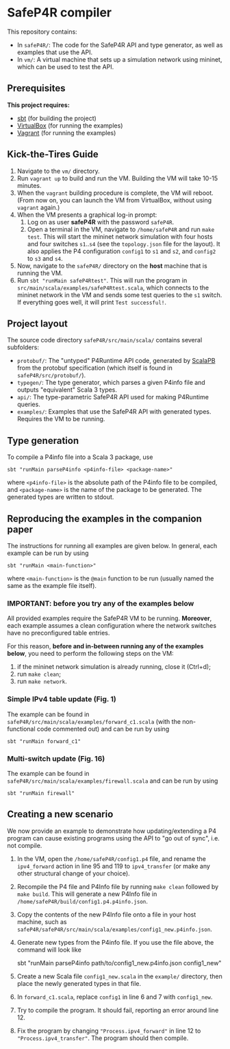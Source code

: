 # SafeP4R compiler

This repository contains:

  * In `safeP4R/`: The code for the SafeP4R API and type generator, as well as examples that use the API.
  * In `vm/`: A virtual machine that sets up a simulation network using mininet, which can be used to test the API.

## Prerequisites

__This project requires:__

  * [sbt](https://www.scala-sbt.org/) (for building the project)
  * [VirtualBox](https://www.virtualbox.org/wiki/Downloads) (for running the examples)
  * [Vagrant](https://www.vagrantup.com/) (for running the examples)

## Kick-the-Tires Guide

  1. Navigate to the `vm/` directory.
  2. Run `vagrant up` to build and run the VM. Building the VM will take 10-15 minutes.
  4. When the `vagrant` building procedure is complete, the VM will reboot.
     (From now on, you can launch the VM from VirtualBox, without using `vagrant` again.)
  5. When the VM presents a graphical log-in prompt:
      1. Log on as user __safeP4R__ with the password `safeP4R`.
      2. Open a terminal in the VM, navigate to `/home/safeP4R` and run `make test`.
         This will start the mininet network simulation with four hosts and four switches `s1`..`s4`
         (see the `topology.json` file for the layout).
         It also applies the P4 configuration `config1` to `s1` and `s2`, and `config2` to `s3` and `s4`.
  7. Now, navigate to the `safeP4R/` directory on the **host** machine that is running the VM.
  8. Run `sbt "runMain safeP4Rtest"`. This will run the program in `src/main/scala/examples/safeP4Rtest.scala`,
     which connects to the mininet network in the VM and sends some test queries to the `s1` switch.
     If everything goes well, it will print `Test successful!`.

## Project layout

The source code directory `safeP4R/src/main/scala/` contains several subfolders:

  * `protobuf/`: The "untyped" P4Runtime API code, generated by [ScalaPB](https://scalapb.github.io/docs/installation)
    from the protobuf specification (which itself is found in `safeP4R/src/protobuf/`).
  * `typegen/`: The type generator, which parses a given P4info file and outputs "equivalent" Scala 3 types.
  * `api/`: The type-parametric SafeP4R API used for making P4Runtime queries.
  * `examples/`: Examples that use the SafeP4R API with generated types. Requires the VM to be running.

## Type generation

To compile a P4info file into a Scala 3 package, use

    sbt "runMain parseP4info <p4info-file> <package-name>"

where `<p4info-file>` is the absolute path of the P4info file to be compiled, and
`<package-name>` is the name of the package to be generated.
The generated types are written to stdout.

## Reproducing the examples in the companion paper

The instructions for running all examples are given below.  In general, each example can be run by using

    sbt "runMain <main-function>"

where `<main-function>` is the `@main` function to be run
(usually named the same as the example file itself).

### IMPORTANT: before you try any of the examples below

All provided examples require the SafeP4R VM to be running.  **Moreover**, each example assumes
a clean configuration where the network switches have no preconfigured table entries.

For this reason, **before and in-between running any of the examples below**, you need to perform
the following steps on the VM:
1. if the mininet network simulation is already running, close it (Ctrl+d);
2. run `make clean`;
3. run `make network`.

### Simple IPv4 table update (Fig. 1)

The example can be found in `safeP4R/src/main/scala/examples/forward_c1.scala`
(with the non-functional code commented out) and can be run by using

    sbt "runMain forward_c1"

### Multi-switch update (Fig. 16)

The example can be found in `safeP4R/src/main/scala/examples/firewall.scala` and can be run by using

    sbt "runMain firewall"

## Creating a new scenario

We now provide an example to demonstrate how updating/extending a P4 program can cause
existing programs using the API to "go out of sync", i.e. not compile.

  1. In the VM, open the `/home/safeP4R/config1.p4` file, and rename the `ipv4_forward` action
     in line 95 and 119 to `ipv4_transfer` (or make any other structural change of your choice).
  2. Recompile the P4 file and P4Info file by running `make clean` followed by `make build`.
     This will generate a new P4Info file in `/home/safeP4R/build/config1.p4.p4info.json`.
  3. Copy the contents of the new P4Info file onto a file in your host machine, such as
     `safeP4R/safeP4R/src/main/scala/examples/config1_new.p4info.json`.
  4. Generate new types from the P4info file. If you use the file above, the command will look like

      sbt "runMain parseP4info path/to/config1_new.p4info.json config1_new"

  5. Create a new Scala file `config1_new.scala` in the `example/` directory, then place the
     newly generated types in that file.
  6. In `forward_c1.scala`, replace `config1` in line 6 and 7 with `config1_new`.
  7. Try to compile the program. It should fail, reporting an error around line 12.
  8. Fix the program by changing `"Process.ipv4_forward"` in line 12 to `"Process.ipv4_transfer"`.
     The program should then compile.
